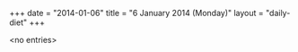+++
date = "2014-01-06"
title = "6 January 2014 (Monday)"
layout = "daily-diet"
+++

<p>&lt;no entries&gt;</p>